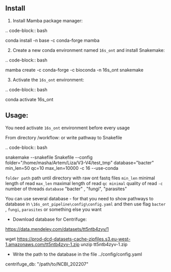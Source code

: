 ## Install

1. Install Mamba package manager:

.. code-block:: bash

conda install -n base -c conda-forge mamba  

2. Create a new conda environment named `16s_ont` and install Snakemake:

.. code-block:: bash

mamba create -c conda-forge -c bioconda -n 16s_ont snakemake

3. Activate the `16s_ont` environment:

.. code-block:: bash

conda activate 16s_ont


## Usage:

You need activate `16s_ont` environment before every usage

From directory /workflow: or write pathway to Snakefile

.. code-block:: bash

snakemake --snakefile Snakefile --config folder="/home/masha/Artem/Liza/V3-V4/test_tmp" database="bacter" min_len=50 qc=10 max_len=10000 -c 16 --use-conda

`folder path` path until directory with raw ont fastq files
`min_len` minimal length of read
`max_len` maximal length of read
`qc minimal` quality of read
`-c` number of threads 
`database` "bacter" , "fungi", "parasites"

You can use several database - for that you need to show pathways to database in
`\16s_ont_pipeline\config\config.yaml` and then use flag `bacter` , `fungi`, `parasites`
or something else you want

- Download database for Centrifuge:

https://data.mendeley.com/datasets/tt5ntb4zyv/1

wget https://prod-dcd-datasets-cache-zipfiles.s3.eu-west-1.amazonaws.com/tt5ntb4zyv-1.zip
unzip tt5ntb4zyv-1.zip


- Write the path to the database in the file ../config/config.yaml

centrifuge_db: "/path/to/NCBI_202207"





